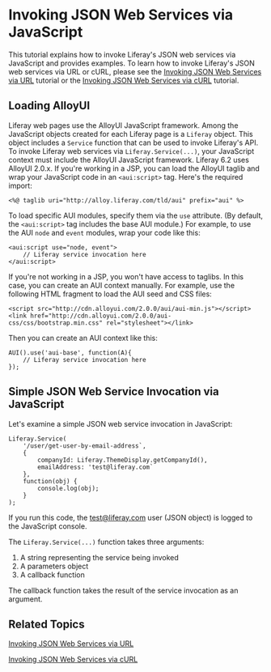 # Invoking JSON Web Services via JavaScript

This tutorial explains how to invoke Liferay's JSON web services via JavaScript
and provides examples. To learn how to invoke Liferay's JSON web services via
URL or cURL, please see the
[Invoking JSON Web Services via URL](develop/tutorials/-/knowledge_base/6-2/invoking-json-web-services-via-url)
tutorial or the
[Invoking JSON Web Services via cURL](develop/tutorials/-/knowledge_base/6-2/invoking-json-web-services-via-curl)
tutorial.

## Loading AlloyUI

Liferay web pages use the AlloyUI JavaScript framework. Among the JavaScript
objects created for each Liferay page is a `Liferay` object. This object
includes a `Service` function that can be used to invoke Liferay's API. To
invoke Liferay web services via `Liferay.Service(...)`, your JavaScript context
must include the AlloyUI JavaScript framework. Liferay 6.2 uses AlloyUI 2.0.x.
If you're working in a JSP, you can load the AlloyUI taglib and wrap your
JavaScript code in an `<aui:script>` tag. Here's the required import:

    <%@ taglib uri="http://alloy.liferay.com/tld/aui" prefix="aui" %>

To load specific AUI modules, specify them via the `use` attribute. (By default,
the `<aui:script>` tag includes the base AUI module.) For example, to use the
AUI `node` and `event` modules, wrap your code like this:

    <aui:script use="node, event">
        // Liferay service invocation here
    </aui:script>

If you're not working in a JSP, you won't have access to taglibs. In this case,
you can create an AUI context manually. For example, use the following HTML
fragment to load the AUI seed and CSS files:

    <script src="http://cdn.alloyui.com/2.0.0/aui/aui-min.js"></script>
    <link href="http://cdn.alloyui.com/2.0.0/aui-css/css/bootstrap.min.css" rel="stylesheet"></link>

Then you can create an AUI context like this:

    AUI().use('aui-base', function(A){
        // Liferay service invocation here
    });

## Simple JSON Web Service Invocation via JavaScript

Let's examine a simple JSON web service invocation in JavaScript:

    Liferay.Service(
        '/user/get-user-by-email-address`,
        {
            companyId: Liferay.ThemeDisplay.getCompanyId(),
            emailAddress: 'test@liferay.com`
        },
        function(obj) {
            console.log(obj);
        }
    );

If you run this code, the test@liferay.com user (JSON object) is logged to the
JavaScript console.

The `Liferay.Service(...)` function takes three arguments:

1. A string representing the service being invoked
2. A parameters object
3. A callback function

The callback function takes the result of the service invocation as an argument.

## Related Topics

[Invoking JSON Web Services via URL](develop/tutorials/-/knowledge_base/6-2/invoking-json-web-services-via-url)

[Invoking JSON Web Services via cURL](develop/tutorials/-/knowledge_base/6-2/invoking-json-web-services-via-curl)

